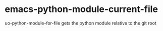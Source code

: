 emacs-python-module-current-file
================================

uo-python-module-for-file gets the python module relative to the git root
